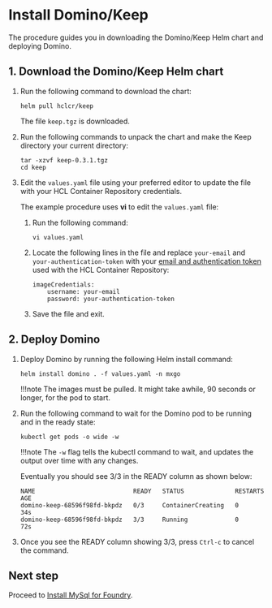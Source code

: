 # Install Domino/Keep

The procedure guides you in downloading the Domino/Keep Helm chart and deploying Domino.

## 1. Download the Domino/Keep Helm chart

1. Run the following command to download the chart:

    ```
    helm pull hclcr/keep
    ```

    The file `keep.tgz` is downloaded. 

2. Run the following commands to unpack the chart and make the Keep directory your current directory:

    ```
    tar -xzvf keep-0.3.1.tgz
    cd keep
    ```

3. Edit the `values.yaml` file using your preferred editor to update the file with your HCL Container Repository credentials.  

    The example procedure uses **vi** to edit the `values.yaml` file:

    1. Run the following command:

        ```
        vi values.yaml
        ```

    2. Locate the following lines in the file and replace `your-email` and   `your-authentication-token` with your [email and authentication token](k3sinstall.md#5-obtain-your-authentication-token-from-hcl-container-repository) used with the HCL Container Repository:

        ```
        imageCredentials:
            username: your-email
            password: your-authentication-token
        ```

    3. Save the file and exit.  
    
## 2. Deploy Domino 

1. Deploy Domino by running the following Helm install command: 

    ```
    helm install domino . -f values.yaml -n mxgo
    ```

    !!!note
        The images must be pulled. It might take awhile, 90 seconds or longer, for the pod to start.

2. Run the following command to wait for the Domino pod to be running and in the ready state:

    ```
    kubectl get pods -o wide -w
    ```

    !!!note
        The `-w` flag tells the kubectl command to wait, and updates the output over time with any changes.

    Eventually you should see 3/3 in the READY column as shown below:

    ```
    NAME                           READY   STATUS              RESTARTS   AGE
    domino-keep-68596f98fd-bkpdz   0/3     ContainerCreating   0          34s
    domino-keep-68596f98fd-bkpdz   3/3     Running             0          72s
    ```

3. Once you see the READY column showing 3/3, press `Ctrl-c` to cancel the command.

## Next step

Proceed to [Install MySql for Foundry](installmysqlfoundry.md).